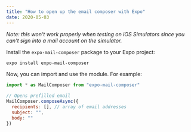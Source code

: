 ```yaml
---
title: "How to open up the email composer with Expo"
date: 2020-05-03
---
```

_Note: this won't work properly when testing on iOS Simulators since you can't sign into a mail account on the simulator._

Install the `expo-mail-composer` package to your Expo project:

```bash
expo install expo-mail-composer
```

Now, you can import and use the module. For example:

```javascript
import * as MailComposer from "expo-mail-composer"

// Opens prefilled email
MailComposer.composeAsync({
  recipients: [], // array of email addresses
  subject: "",
  body: ""
})
```

